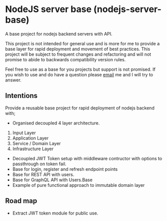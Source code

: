 # NodeJS server base (nodejs-server-base)
A base project for nodejs backend servers with API.

This project is not intended for general use and is more for me to provide a base layer for rapid deployment and movement of best practices. This project will be subject to frequent changes and refactoring and will not promise to abide to backwards compatibility version rules.

Feel free to use as a base for you projects but support is not promised.
If you wish to use and do have a question please [email](mailto:inf@skinv1.co.uk) me and I will try to answer.

## Intentions

Provide a reusable base project for rapid deployment of nodejs backend with;

* Organised decoupled 4 layer architecture.
 1) Input Layer
 2) Application Layer
 3) Service / Domain Layer
 4) Infrastructure Layer
* Decoupled JWT Token setup with middleware contructor with options to passthrough on token fail.
* Base for login, register and refresh endpoint points
* Base for REST API with users.
* Base for GraphQL API with Users.Base
* Example of pure functional approach to immutable domain layer

## Road map

* Extract JWT token module for public use.






